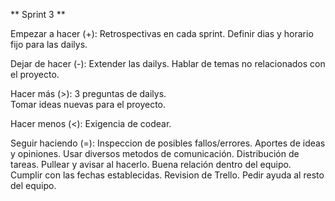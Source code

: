 ** Sprint 3 **

Empezar a hacer (+): 
Retrospectivas en cada sprint.
Definir dias y horario fijo para las dailys. 

Dejar de hacer (-): 
Extender las dailys.
Hablar de temas no relacionados con el proyecto.

Hacer más (>): 
3 preguntas de dailys.  
Tomar ideas nuevas para el proyecto.

Hacer menos (<): 
Exigencia de codear.

Seguir haciendo (=): 
Inspeccion de posibles fallos/errores. 
Aportes de ideas y opiniones. 
Usar diversos metodos de comunicación. 
Distribución de tareas. 
Pullear y avisar al hacerlo. 
Buena relación dentro del equipo.
Cumplir con las fechas establecidas.
Revision de Trello.
Pedir ayuda al resto del equipo.
